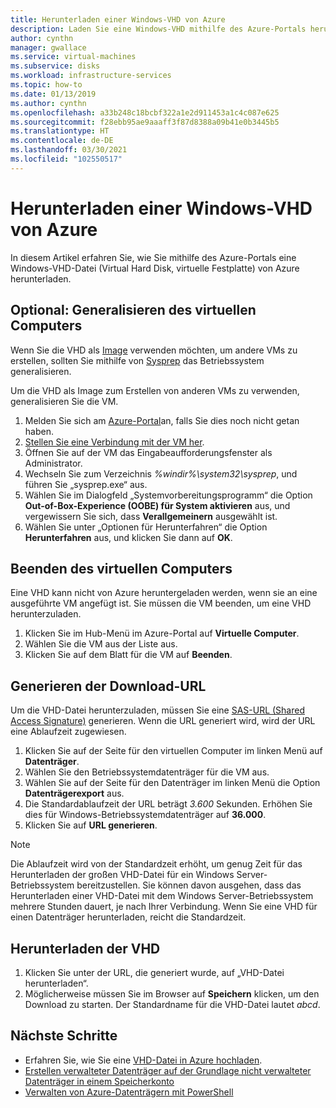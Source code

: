 ```yaml
---
title: Herunterladen einer Windows-VHD von Azure
description: Laden Sie eine Windows-VHD mithilfe des Azure-Portals herunter.
author: cynthn
manager: gwallace
ms.service: virtual-machines
ms.subservice: disks
ms.workload: infrastructure-services
ms.topic: how-to
ms.date: 01/13/2019
ms.author: cynthn
ms.openlocfilehash: a33b248c18bcbf322a1e2d911453a1c4c087e625
ms.sourcegitcommit: f28ebb95ae9aaaff3f87d8388a09b41e0b3445b5
ms.translationtype: HT
ms.contentlocale: de-DE
ms.lasthandoff: 03/30/2021
ms.locfileid: "102550517"
---
```

# <a name="download-a-windows-vhd-from-azure"></a>Herunterladen einer Windows-VHD von Azure

In diesem Artikel erfahren Sie, wie Sie mithilfe des Azure-Portals eine Windows-VHD-Datei (Virtual Hard Disk, virtuelle Festplatte) von Azure herunterladen.

## <a name="optional-generalize-the-vm"></a>Optional: Generalisieren des virtuellen Computers

Wenn Sie die VHD als [Image](tutorial-custom-images.md) verwenden möchten, um andere VMs zu erstellen, sollten Sie mithilfe von [Sysprep](/windows-hardware/manufacture/desktop/sysprep--generalize--a-windows-installation) das Betriebssystem generalisieren. 

Um die VHD als Image zum Erstellen von anderen VMs zu verwenden, generalisieren Sie die VM.

1. Melden Sie sich am [Azure-Portal](https://portal.azure.com/)an, falls Sie dies noch nicht getan haben.
2. [Stellen Sie eine Verbindung mit der VM her](connect-logon.md). 
3. Öffnen Sie auf der VM das Eingabeaufforderungsfenster als Administrator.
4. Wechseln Sie zum Verzeichnis *%windir%\system32\sysprep*, und führen Sie „sysprep.exe“ aus.
5. Wählen Sie im Dialogfeld „Systemvorbereitungsprogramm“ die Option **Out-of-Box-Experience (OOBE) für System aktivieren** aus, und vergewissern Sie sich, dass **Verallgemeinern** ausgewählt ist.
6. Wählen Sie unter „Optionen für Herunterfahren“ die Option **Herunterfahren** aus, und klicken Sie dann auf **OK**. 


## <a name="stop-the-vm"></a>Beenden des virtuellen Computers

Eine VHD kann nicht von Azure heruntergeladen werden, wenn sie an eine ausgeführte VM angefügt ist. Sie müssen die VM beenden, um eine VHD herunterzuladen. 

1. Klicken Sie im Hub-Menü im Azure-Portal auf **Virtuelle Computer**.
1. Wählen Sie die VM aus der Liste aus.
1. Klicken Sie auf dem Blatt für die VM auf **Beenden**.


## <a name="generate-download-url"></a>Generieren der Download-URL

Um die VHD-Datei herunterzuladen, müssen Sie eine [SAS-URL (Shared Access Signature)](../../storage/common/storage-sas-overview.md?toc=/azure/virtual-machines/windows/toc.json) generieren. Wenn die URL generiert wird, wird der URL eine Ablaufzeit zugewiesen.

1. Klicken Sie auf der Seite für den virtuellen Computer im linken Menü auf **Datenträger**.
1. Wählen Sie den Betriebssystemdatenträger für die VM aus.
1. Wählen Sie auf der Seite für den Datenträger im linken Menü die Option **Datenträgerexport** aus.
1. Die Standardablaufzeit der URL beträgt *3.600* Sekunden. Erhöhen Sie dies für Windows-Betriebssystemdatenträger auf **36.000**.
1. Klicken Sie auf **URL generieren**.

> [!NOTE]
> Die Ablaufzeit wird von der Standardzeit erhöht, um genug Zeit für das Herunterladen der großen VHD-Datei für ein Windows Server-Betriebssystem bereitzustellen. Sie können davon ausgehen, dass das Herunterladen einer VHD-Datei mit dem Windows Server-Betriebssystem mehrere Stunden dauert, je nach Ihrer Verbindung. Wenn Sie eine VHD für einen Datenträger herunterladen, reicht die Standardzeit. 
> 
> 

## <a name="download-vhd"></a>Herunterladen der VHD

1. Klicken Sie unter der URL, die generiert wurde, auf „VHD-Datei herunterladen“.
1. Möglicherweise müssen Sie im Browser auf **Speichern** klicken, um den Download zu starten. Der Standardname für die VHD-Datei lautet *abcd*.

## <a name="next-steps"></a>Nächste Schritte

- Erfahren Sie, wie Sie eine [VHD-Datei in Azure hochladen](upload-generalized-managed.md). 
- [Erstellen verwalteter Datenträger auf der Grundlage nicht verwalteter Datenträger in einem Speicherkonto](attach-disk-ps.md)
- [Verwalten von Azure-Datenträgern mit PowerShell](tutorial-manage-data-disk.md)
